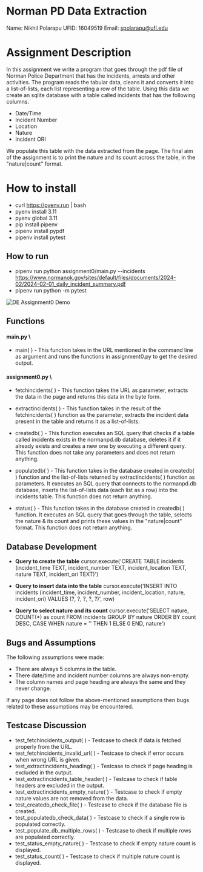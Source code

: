 # Norman PD Data Extraction

Name: Nikhil Polarapu
UFID: 16049519
Email: spolarapu@ufl.edu

# Assignment Description

In this assignment we write a program that goes through the pdf file of Norman Police Department that has the incidents, arrests and other activities. The program reads the tabular data, cleans it and converts it into a list-of-lists, each list representing a row of the table. Using this data we create an sqlite database with a table called incidents that has the following columns.

- Date/Time
- Incident Number
- Location
- Nature
- Incident ORI

We populate this table with the data extracted from the page. The final aim of the assignment is to print the nature and its count across the table, in the "nature|count" format.

# How to install

- curl https://pyenv.run | bash
- pyenv install 3.11
- pyenv global 3.11
- pip install pipenv
- pipenv install pypdf
- pipenv install pytest

## How to run

- pipenv run python assignment0/main.py --incidents https://www.normanok.gov/sites/default/files/documents/2024-02/2024-02-01_daily_incident_summary.pdf
- pipenv run python -m pytest

![DE Assignment0 Demo](/DE%20Assignment0%20Demo.gif)


## Functions

#### main.py \

- main( ) - This function takes in the URL mentioned in the command line as argument and runs the functions in assignment0.py to get the desired output. 

#### assignment0.py \

- fetchincidents( ) - This function takes the URL as parameter, extracts the data in the page and returns this data in the byte form.

- extractincidents( ) - This function takes in the result of the fetchincidents( ) function as the parameter, extracts the incident data present in the table and returns it as a list-of-lists.

- createdb( ) - This function executes an SQL query that checks if a table called incidents exists in the normanpd.db database, deletes it if it already exists and creates a new one by executing a different query. This function does not take any parameters and does not return anything.

- populatedb( ) - This function takes in the database created in createdb( ) function and the list-of-lists returned by extractincidents( ) function as parameters. It executes an SQL query that connects to the normanpd.db database, inserts the list-of-lists data (each list as a row) into the incidents table. This function does not return anything.

- status( ) - This function takes in the database created in createdb( ) function. It executes an SQL query that goes through the table, selects the nature & its count and prints these values in the "nature|count" format. This function does not return anything.

## Database Development

- **Query to create the table**
  cursor.execute('CREATE TABLE  incidents (incident_time TEXT, incident_number TEXT, incident_location TEXT, nature TEXT, incident_ori TEXT)')

- **Query to insert data into the table**
  cursor.execute('INSERT INTO incidents (incident_time, incident_number, incident_location, nature, incident_ori) VALUES (?, ?, ?, ?, ?)', row)

- **Query to select nature and its count**
  cursor.execute('SELECT nature, COUNT(*) as count FROM incidents GROUP BY nature ORDER BY count DESC, CASE WHEN nature = '' THEN 1 ELSE 0 END, nature')

## Bugs and Assumptions

The following assumptions were made:
  
- There are always 5 columns in the table.
- There date/time and incident number columns are always non-empty.
- The column names and page heading are always the same and they never change.

If any page does not follow the above-mentioned assumptions then bugs related to these assumptions may be encountered.

## Testcase Discussion

- test_fetchincidents_output( ) - Testcase to check if data is fetched properly from the URL.
- test_fetchincidents_invalid_url( ) - Testcase to check if error occurs when wrong URL is given.
- test_extractincidents_heading( ) - Testcase to check if page heading is excluded in the output.
- test_extractincidents_table_header( ) - Testcase to check if table headers are excluded in the output.
- test_extractincidents_empty_nature( ) - Testcase to check if empty nature values are not removed from the data.
- test_createdb_check_file( ) - Testcase to check if the database file is created.
- test_populatedb_check_data( ) - Testcase to check if a single row is populated correctly.
- test_populate_db_multiple_rows( ) - Testcase to check if multiple rows are populated correctly.
- test_status_empty_nature( ) - Testcase to check if empty nature count is displayed.
- test_status_count( ) - Testcase to check if multiple nature count is displayed.
